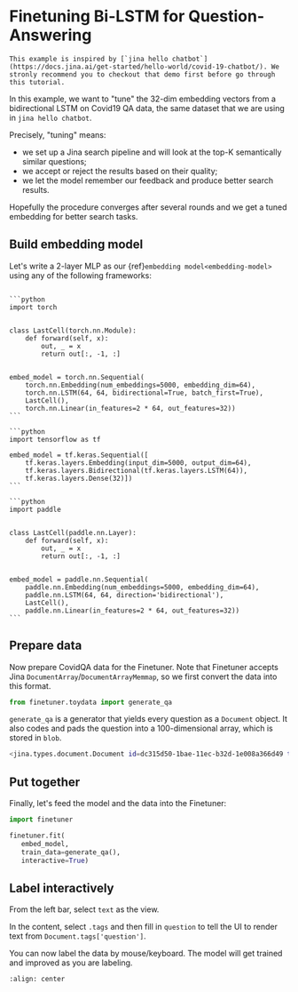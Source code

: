 # Finetuning Bi-LSTM for Question-Answering

```{tip}
This example is inspired by [`jina hello chatbot`](https://docs.jina.ai/get-started/hello-world/covid-19-chatbot/). We stronly recommend you to checkout that demo first before go through this tutorial.
```


In this example, we want to "tune" the 32-dim embedding vectors from a bidirectional LSTM on Covid19 QA data, the same dataset that we are using in `jina hello chatbot`. 

Precisely, "tuning" means: 
- we set up a Jina search pipeline and will look at the top-K semantically similar questions;
- we accept or reject the results based on their quality;
- we let the model remember our feedback and produce better search results.

Hopefully the procedure converges after several rounds and we get a tuned embedding for better search tasks.

## Build embedding model

Let's write a 2-layer MLP as our {ref}`embedding model<embedding-model>` using any of the following frameworks:

````{tab} PyTorch

```python
import torch


class LastCell(torch.nn.Module):
    def forward(self, x):
        out, _ = x
        return out[:, -1, :]


embed_model = torch.nn.Sequential(
    torch.nn.Embedding(num_embeddings=5000, embedding_dim=64),
    torch.nn.LSTM(64, 64, bidirectional=True, batch_first=True),
    LastCell(),
    torch.nn.Linear(in_features=2 * 64, out_features=32))
```

````
````{tab} Keras
```python
import tensorflow as tf

embed_model = tf.keras.Sequential([
    tf.keras.layers.Embedding(input_dim=5000, output_dim=64),
    tf.keras.layers.Bidirectional(tf.keras.layers.LSTM(64)),
    tf.keras.layers.Dense(32)])
```
````
````{tab} Paddle
```python
import paddle


class LastCell(paddle.nn.Layer):
    def forward(self, x):
        out, _ = x
        return out[:, -1, :]


embed_model = paddle.nn.Sequential(
    paddle.nn.Embedding(num_embeddings=5000, embedding_dim=64),
    paddle.nn.LSTM(64, 64, direction='bidirectional'),
    LastCell(),
    paddle.nn.Linear(in_features=2 * 64, out_features=32))
```
````

## Prepare data

Now prepare CovidQA data for the Finetuner. Note that Finetuner accepts Jina `DocumentArray`/`DocumentArrayMemmap`, so we first convert the data into this format.

```python
from finetuner.toydata import generate_qa
```

`generate_qa` is a generator that yields every question as a `Document` object. 
It also codes and pads the question into a 100-dimensional array, which is stored in `blob`.

```bash
<jina.types.document.Document id=dc315d50-1bae-11ec-b32d-1e008a366d49 tags={'wrong_answer': "If you have been in...', 'answer': 'Your doctor ...'} blob={'dense': {'buffer': 'AAAAAAAAAAAAAAAA...', 'shape': [100], 'dtype': '<i8'}} at 5794172560>
```

## Put together

Finally, let's feed the model and the data into the Finetuner:

```python
import finetuner

finetuner.fit(
   embed_model,
   train_data=generate_qa(),
   interactive=True)
```

## Label interactively

From the left bar, select `text` as the view.

In the content, select `.tags` and then fill in `question` to tell the UI to render text from `Document.tags['question']`. 

You can now label the data by mouse/keyboard. The model will get trained and improved as you are labeling.

```{figure} covid-labeler.gif
:align: center
```
